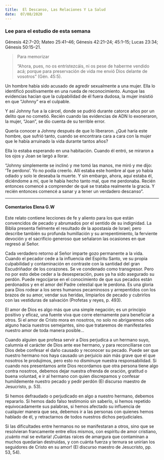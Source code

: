 ```yaml
---
title:  El Descanso, Las Relaciones Y La Salud
date:  07/08/2020
---
```


### Lee para el estudio de esta semana
Génesis 42:7–20; Mateo 25:41–46; Génesis 42:21–24; 45:1–15; Lucas 23:34; Génesis 50:15–21.

> <p>Para memorizar</p>
> “Ahora, pues, no os entristezcáis, ni os pese de haberme vendido acá; porque para preservación de vida me envió Dios delante de vosotros” (Gén. 45:5).

Un hombre había sido acusado de agredir sexualmente a una mujer. Ella lo identificó positivamente en una rueda de reconocimiento. Aunque las evidencias hacían que la culpabilidad de él fuera dudosa, la mujer insistió en que “Johnny” era el culpable.

Y así Johnny fue a la cárcel, donde se pudrió durante catorce años por un delito que no cometió. Recién cuando las evidencias de ADN lo exoneraron, la mujer, “Joan”, se dio cuenta de su terrible error.

Quería conocer a Johnny después de que lo liberaron. ¿Qué haría este hombre, que sufrió tanto, cuando se encontrara cara a cara con la mujer que le había arruinado la vida durante tantos años?

Ella lo estaba esperando en una habitación. Cuando él entró, se miraron a los ojos y Joan se largó a llorar.

“Johnny simplemente se inclinó y me tomó las manos, me miró y me dijo: ‘Te perdono’. Yo no podía creerlo. Allí estaba este hombre al que yo había odiado y solo le deseaba la muerte. Y sin embargo, ahora, aquí estaba él, diciéndome a mí, que le había hecho tanto mal, que me perdonaba. Recién entonces comencé a comprender de qué se trataba realmente la gracia. Y recién entonces comencé a sanar y a tener un verdadero descanso”.

---

#### Comentarios Elena G.W

Este relato contiene lecciones de fe y aliento para los que están convencidos de pecado y abrumados por el sentido de su indignidad. La Biblia presenta fielmente el resultado de la apostasía de Israel; pero describe también su profunda humillación y su arrepentimiento, la ferviente devoción y el sacrificio generoso que señalaron las ocasiones en que regresó al Señor.

Cada verdadero retorno al Señor imparte gozo permanente a la vida. Cuando el pecador cede a la influencia del Espíritu Santo, ve su propia culpabilidad y contaminación en contraste con la santidad del gran Escudriñador de los corazones. Se ve condenado como transgresor. Pero no por esto debe ceder a la desesperación, pues ya ha sido asegurado su perdón. Puede regocijarse en el conocimiento de que sus pecados están perdonados y en el amor del Padre celestial que le perdona. Es una gloria para Dios rodear a los seres humanos pecaminosos y arrepentidos con los brazos de su amor, vendar sus heridas, limpiarlos de pecado y cubrirlos con las vestiduras de salvación (Profetas y reyes, p. 493).

El amor de Dios es algo más que una simple negación; es un principio positivo y eficaz, una fuente viva que corre eternamente para beneficiar a otros. Si el amor de Cristo mora en nosotros, no solo no abrigaremos odio alguno hacia nuestros semejantes, sino que trataremos de manifestarles nuestro amor de toda manera posible…

Cuando alguien que profesa servir a Dios perjudica a un hermano suyo, calumnia el carácter de Dios ante ese hermano, y para reconciliarse con Dios debe confesar el daño causado y reconocer su pecado. Puede ser que nuestro hermano nos haya causado un perjuicio aún más grave que el que nosotros le produjimos, pero esto no disminuye nuestra responsabilidad. Si cuando nos presentamos ante Dios recordamos que otra persona tiene algo contra nosotros, debemos dejar nuestra ofrenda de oración, gratitud o buena voluntad, e ir al hermano con quien discrepamos y confesar humildemente nuestro pecado y pedir perdón (El discurso maestro de Jesucristo, p. 53).

Si hemos defraudado o perjudicado en algo a nuestro hermano, debemos repararlo. Si hemos dado falso testimonio sin saberlo, si hemos repetido equivocadamente sus palabras, si hemos afectado su influencia de cualquier manera que sea, debemos ir a las personas con quienes hemos hablado de él, y retractarnos de todos nuestros dichos perjudiciales.

Si las dificultades entre hermanos no se manifestaran a otros, sino que se resolvieran francamente entre ellos mismos, con espíritu de amor cristiano, ¡cuánto mal se evitaría! ¡Cuántas raíces de amargura que contaminan a muchos quedarían destruidas, y con cuánta fuerza y ternura se unirían los seguidores de Cristo en su amor! (El discurso maestro de Jesucristo, pp. 53, 54).